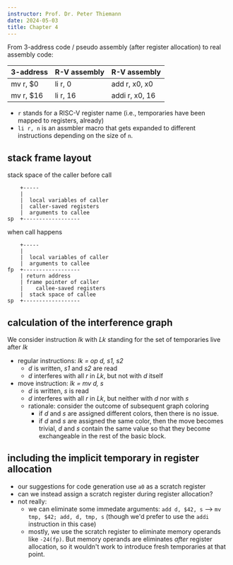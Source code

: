 ```yaml
---
instructor: Prof. Dr. Peter Thiemann
date: 2024-05-03
title: Chapter 4
---
```


From 3-address code / pseudo assembly (after register allocation) to real assembly code:

| 3-address | R-V assembly | R-V assembly
|:-----|:-----|:-----|
| mv r, $0   |  li r, 0   |  add  r, x0, x0 |
| mv r, $16 |  li r, 16 | addi r, x0, 16 |

* `r` stands for a RISC-V register name (i.e., temporaries have been mapped to registers, already)
* `li r, n` is an assmbler macro that gets expanded to different instructions depending on the size of `n`.

## stack frame layout

stack space of the caller before call

        +-----
        |
	    |  local variables of caller
		|  caller-saved registers
	    |  arguments to callee
    sp  +------------------
	
when call happens

        +-----
        |
	    |  local variables of caller
	    |  arguments to callee
    fp  +------------------
    	| return address
		| frame pointer of caller
		|    callee-saved registers
        |  stack space of callee
    sp  +------------------


## calculation of the interference graph

We consider instruction _Ik_ with _Lk_ standing for the set of temporaries live after _Ik_

* regular instructions: _Ik = op d, s1, s2_
  * _d_ is written, _s1_ and _s2_ are read
  * _d_ interferes with all _r_ in _Lk_, but not with _d_ itself
* move instruction: _lk = mv d, s_
  * _d_ is written, _s_ is read
  * _d_ interferes with all _r_ in _Lk_, but neither with _d_ nor with _s_
  * rationale: consider the outcome of subsequent graph coloring
	* if _d_ and _s_ are assigned different colors, then there is no issue.
    * if _d_ and _s_ are assigned the same color, then the move becomes trivial, _d_ and _s_ contain the same value so that they become exchangeable in the rest of the basic block.
	
## including the implicit temporary in register allocation

* our suggestions for code generation use `a0` as a scratch register
* can we instead assign a scratch register during register allocation?
* not really:
  * we can eliminate some immedate arguments: `add d, $42, s` --> `mv tmp, $42; add, d, tmp, s` (though we'd prefer to use the `addi` instruction in this case)
  * mostly, we use the scratch register to eliminate memory operands like `-24(fp)`. But memory operands are eliminates _after_ register allocation, so it wouldn't work to introduce fresh temporaries at that point.
  
